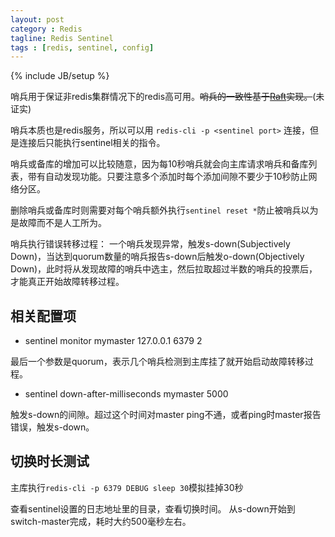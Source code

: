 ```yaml
---
layout: post
category : Redis
tagline: Redis Sentinel
tags : [redis, sentinel, config]
---
```

{% include JB/setup %}

哨兵用于保证非redis集群情况下的redis高可用。~~哨兵的一致性基于[Raft](http://thesecretlivesofdata.com/raft/)实现。~~(未证实)

哨兵本质也是redis服务，所以可以用
``` redis-cli -p <sentinel port> ```
连接，但是连接后只能执行sentinel相关的指令。

哨兵或备库的增加可以比较随意，因为每10秒哨兵就会向主库请求哨兵和备库列表，带有自动发现功能。只要注意多个添加时每个添加间隙不要少于10秒防止网络分区。

删除哨兵或备库时则需要对每个哨兵额外执行``` sentinel reset * ```防止被哨兵以为是故障而不是人工所为。

哨兵执行错误转移过程：
一个哨兵发现异常，触发s-down(Subjectively Down)，当达到quorum数量的哨兵报告s-down后触发o-down(Objectively Down)，此时将从发现故障的哨兵中选主，然后拉取超过半数的哨兵的投票后，才能真正开始故障转移过程。

## 相关配置项

- sentinel monitor mymaster 127.0.0.1 6379 2

最后一个参数是quorum，表示几个哨兵检测到主库挂了就开始启动故障转移过程。

- sentinel down-after-milliseconds mymaster 5000

触发s-down的间隙。超过这个时间对master ping不通，或者ping时master报告错误，触发s-down。

## 切换时长测试
主库执行```redis-cli -p 6379 DEBUG sleep 30```模拟挂掉30秒

查看sentinel设置的日志地址里的目录，查看切换时间。
从s-down开始到switch-master完成，耗时大约500毫秒左右。
